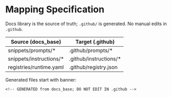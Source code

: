# Mapping Specification

Docs library is the source of truth; `.github/` is generated. No manual edits in `.github`.

| Source (docs_base)                      | Target (.github)                 |
|----------------------------------------|----------------------------------|
| snippets/prompts/*                     | .github/prompts/*                |
| snippets/instructions/*                | .github/instructions/*           |
| registries/runtime.yaml                | .github/registry.json            |

Generated files start with banner:
```
<!-- GENERATED from docs_base; DO NOT EDIT IN .github -->
```
